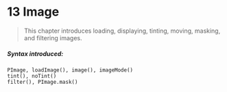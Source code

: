 # 13 Image

>This chapter introduces loading, displaying, tinting, moving, masking, and filtering images.

##### Syntax introduced:

```
PImage, loadImage(), image(), imageMode()
tint(), noTint()
filter(), PImage.mask()
```
